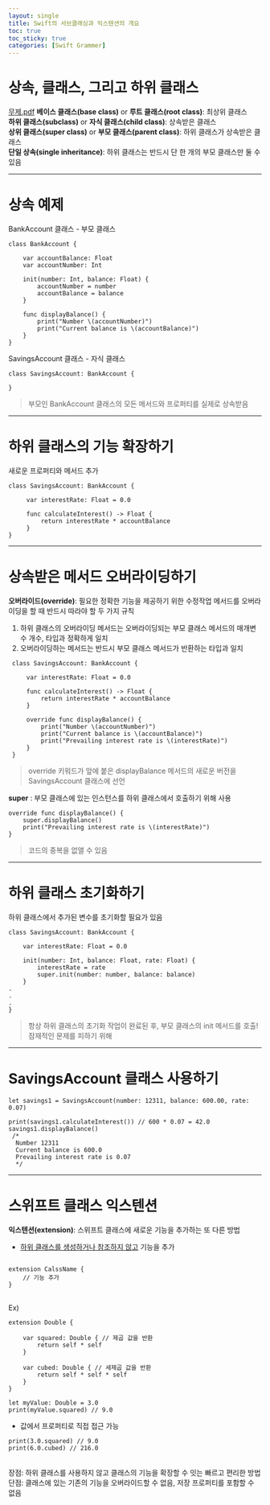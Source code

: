 ```yaml
---
layout: single
title: Swift의 서브클래싱과 익스텐션의 개요
toc: true
toc_sticky: true
categories: [Swift Grammer]
---
```


# 상속, 클래스, 그리고 하위 클래스
[무제.pdf](https://github.com/KimGyeongLock/KimGyeongLock.github.io/files/8648697/default.pdf)
**베이스 클래스(base class)** or **루트 클래스(root class)**: 최상위 클래스<br/>
**하위 클래스(subclass)** or **자식 클래스(child class)**: 상속받은 클래스<br/>
**상위 클래스(super class)** or **부모 클래스(parent class)**: 하위 클래스가 상속받은 클래스<br/>
**단일 상속(single inheritance)**: 하위 클래스는 반드시 단 한 개의 부모 클래스만 둘 수 있음<br/>

-------------

# 상속 예제
BankAccount 클래스 - 부모 클래스
```
class BankAccount {
     
    var accountBalance: Float
    var accountNumber: Int
     
    init(number: Int, balance: Float) {
        accountNumber = number
        accountBalance = balance
    }
     
    func displayBalance() {
        print("Number \(accountNumber)")
        print("Current balance is \(accountBalance)")
    }
}
```
SavingsAccount 클래스 - 자식 클래스
```
class SavingsAccount: BankAccount {
 
}
```
> 부모인 BankAccount 클래스의 모든 메서드와 프로퍼티를 실제로 상속받음

-----------

# 하위 클래스의 기능 확장하기
새로운 프로퍼티와 메서드 추가
```
class SavingsAccount: BankAccount {
     
     var interestRate: Float = 0.0
     
     func calculateInterest() -> Float {
         return interestRate * accountBalance
     }
}
```

-------------

# 상속받은 메서드 오버라이딩하기
**오버라이드(override)**: 필요한 정확한 기능을 제공하기 위한 수정작업
메서드를 오버라이딩을 할 때 반드시 따라야 할 두 가지 규칙
 1. 하위 클래스의 오버라이딩 메서드는 오버라이딩되는 부모 클래스 메서드의 매개변수 개수, 타입과 정확하게 일치
 2. 오버라이딩하는 메서드는 반드시 부모 클래스 메서드가 반환하는 타입과 일치
```
 class SavingsAccount: BankAccount {
     
     var interestRate: Float = 0.0
     
     func calculateInterest() -> Float {
         return interestRate * accountBalance
     }
     
     override func displayBalance() {
         print("Number \(accountNumber)")
         print("Current balance is \(accountBalance)")
         print("Prevailing interest rate is \(interestRate)")
     }
 }
```
> override 키워드가 앞에 붙은 displayBalance 메서드의 새로운 버전을 SavingsAccount 클래스에 선언

**super** : 부모 클래스에 있는 인스턴스를 하위 클래스에서 호출하기 위해 사용
```
override func displayBalance() {
    super.displayBalance()
    print("Prevailing interest rate is \(interestRate)")
}
```
> 코드의 중복을 없앨 수 있음
 
---------- 
 
# 하위 클래스 초기화하기
하위 클래스에서 추가된 변수를 초기화할 필요가 있음
```
class SavingsAccount: BankAccount {
     
    var interestRate: Float = 0.0
     
    init(number: Int, balance: Float, rate: Float) {
        interestRate = rate
        super.init(number: number, balance: balance)
    }
.
.
.
}
```
> 항상 하위 클래스의 초기화 작업이 완료된 후, 부모 클래스의 init 메서드를 호출!
> 잠재적인 문제를 피하기 위해
 
----------

# SavingsAccount 클래스 사용하기
```
let savings1 = SavingsAccount(number: 12311, balance: 600.00, rate: 0.07)

print(savings1.calculateInterest()) // 600 * 0.07 = 42.0
savings1.displayBalance()
 /*
  Number 12311
  Current balance is 600.0
  Prevailing interest rate is 0.07
  */
```

-----------

# 스위프트 클래스 익스텐션
**익스텐션(extension)**: 스위프트 클래스에 새로운 기능을 추가하는 또 다른 방법
* <u>하위 클래스를 생성하거나 참조하지 않고</u> 기능을 추가
<pre>
<code>
extension CalssName {
    // 기능 추가
}
</code>
</pre>

Ex)<br/>
```
extension Double {
     
    var squared: Double { // 제곱 값을 반환
        return self * self
    }
     
    var cubed: Double { // 세제곱 값을 반환
        return self * self * self
    }
}
 
let myValue: Double = 3.0
print(myValue.squared) // 9.0
```
* 값에서 프로퍼티로 직접 접근 가능
```
print(3.0.squared) // 9.0
print(6.0.cubed) // 216.0
```
<br/>
장점: 하위 클래스를 사용하지 않고 클래스의 기능을 확장할 수 잇는 빠르고 편리한 방법<br/>
단점: 클래스에 있는 기존의 기능을 오버라이드할 수 없음, 저장 프로퍼티를 포함할 수 없음
